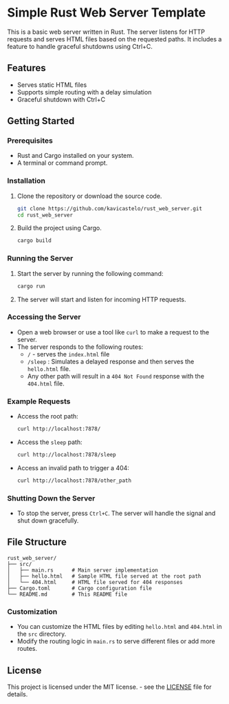 # Simple Rust Web Server Template

This is a basic web server written in Rust. The server listens for HTTP requests and serves HTML files based on the
requested paths. It includes a feature to handle graceful shutdowns using Ctrl+C.

## Features

- Serves static HTML files
- Supports simple routing with a delay simulation
- Graceful shutdown with Ctrl+C

## Getting Started

### Prerequisites

- Rust and Cargo installed on your system.
- A terminal or command prompt.

### Installation

1. Clone the repository or download the source code.

   ```bash
   git clone https://github.com/kavicastelo/rust_web_server.git
   cd rust_web_server
   ```

2. Build the project using Cargo.

   ```bash
   cargo build
   ```

### Running the Server

1. Start the server by running the following command:

   ```bash
   cargo run
   ```

2. The server will start and listen for incoming HTTP requests.

### Accessing the Server

- Open a web browser or use a tool like `curl` to make a request to the server.
- The server responds to the following routes:
    - `/` - serves the `index.html` file
    - `/sleep` : Simulates a delayed response and then serves the `hello.html` file.
    - Any other path will result in a `404 Not Found` response with the `404.html` file.

### Example Requests

- Access the root path:

   ```bash
   curl http://localhost:7878/
   ```

- Access the `sleep` path:

   ```bash
   curl http://localhost:7878/sleep
   ```

- Access an invalid path to trigger a 404:

   ```bash
   curl http://localhost:7878/other_path
   ```

### Shutting Down the Server

- To stop the server, press `Ctrl+C`. The server will handle the signal and shut down gracefully.

## File Structure

```text
rust_web_server/
├── src/
│   ├── main.rs      # Main server implementation
│   ├── hello.html   # Sample HTML file served at the root path
│   └── 404.html     # HTML file served for 404 responses
├── Cargo.toml       # Cargo configuration file
└── README.md        # This README file
```

### Customization

- You can customize the HTML files by editing `hello.html` and `404.html` in the `src` directory.
- Modify the routing logic in `main.rs` to serve different files or add more routes.

## License

This project is licensed under the MIT license. - see the [LICENSE](LICENSE) file for details.
